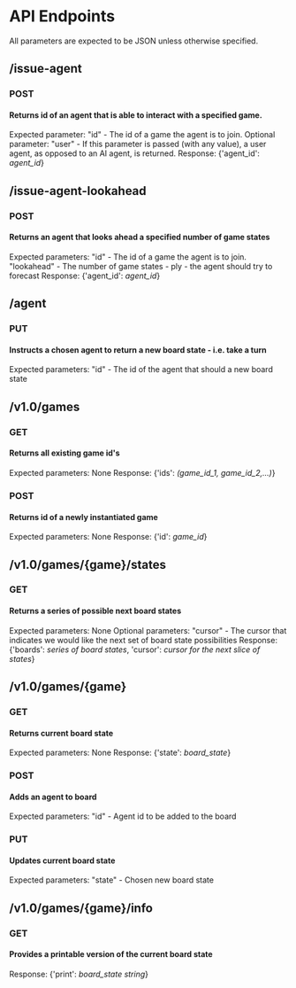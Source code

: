 # API Endpoints

All parameters are expected to be JSON unless otherwise specified.

## /issue-agent

### POST

#### Returns id of an agent that is able to interact with a specified game.

Expected parameter:
  "id" - The id of a game the agent is to join.
Optional parameter:
  "user" - If this parameter is passed (with any value), a user agent, as opposed to an AI agent, is returned.
Response:
  {'agent_id': *agent_id*}

## /issue-agent-lookahead

### POST

#### Returns an agent that looks ahead a specified number of game states

Expected parameters:
  "id" - The id of a game the agent is to join.
  "lookahead" - The number of game states - ply - the agent should try to forecast
Response:
  {'agent_id': *agent_id*}

## /agent

### PUT

#### Instructs a chosen agent to return a new board state - i.e. take a turn

Expected parameters:
  "id" - The id of the agent that should a new board state

## /v1.0/games

### GET

#### Returns all existing game id's

Expected parameters:
  None
Response:
  {'ids': *(game_id_1, game_id_2,...)*}

### POST

#### Returns id of a newly instantiated game

Expected parameters:
  None
Response:
  {'id': *game_id*}

## /v1.0/games/{game}/states

### GET

#### Returns a series of possible next board states

Expected parameters:
  None
Optional parameters:
  "cursor" - The cursor that indicates we would like the next set of board state possibilities
Response:
  {'boards': *series of board states*, 'cursor': *cursor for the next slice of states*}

## /v1.0/games/{game}

### GET

#### Returns current board state

Expected parameters:
  None
Response:
  {'state': *board_state*}

### POST

#### Adds an agent to board

Expected parameters:
  "id" - Agent id to be added to the board

### PUT

#### Updates current board state

Expected parameters:
  "state" - Chosen new board state

## /v1.0/games/{game}/info

### GET

#### Provides a printable version of the current board state

Response:
  {'print': *board_state string*}
